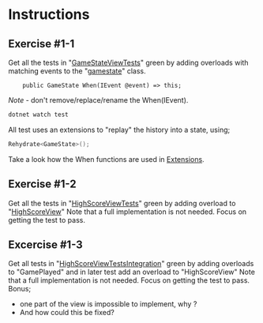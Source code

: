 # Instructions

## Exercise #1-1

Get all the tests in "[GameStateViewTests](RPS.Tests/GameStateViewTests.cs)" green by adding overloads with matching events to the "[gamestate](RPS.Tests/GameState.cs)" class.

        public GameState When(IEvent @event) => this;

*Note* - don't remove/replace/rename the When(IEvent).

```bash
dotnet watch test
```
All test uses an extensions to "replay" the history into a state, using;

```csharp
Rehydrate<GameState>();
```

Take a look how the When functions are used in [Extensions](RPS.Tests/Extensions.cs).


## Exercise #1-2

Get all the tests in "[HighScoreViewTests](RPS.Tests/HighScoreViewTests.cs)" green by adding overload to "[HighScoreView](RPS.Tests/HighScoreView.cs)"
Note that a full implementation is not needed. Focus on getting the test to pass.

## Excercise #1-3

Get all tests in "[HighScoreViewTestsIntegration](RPS.Tests/HighScoreViewTestsIntegration.cs)" green by adding overloads to "GamePlayed" and in later test add an overload to "HighScoreView"
Note that a full implementation is not needed. Focus on getting the test to pass.
Bonus;
- one part of the view is impossible to implement, why ?
- And how could this be fixed?

